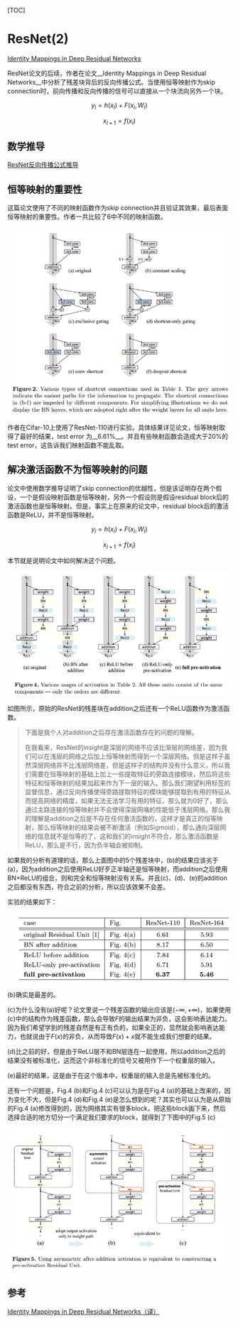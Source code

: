 [TOC]

# ResNet(2)

[Identity Mappings in Deep Residual Networks](http://xxx.itp.ac.cn/abs/1603.05027)



ResNet论文的后续，作者在论文__Identity Mappings in Deep Residual Networks__中分析了残差块背后的反向传播公式。当使用恒等映射作为skip connection时，前向传播和反向传播的信号可以直接从一个块流向另外一个块。






$$
y_l = h(x_l) + F(x_l, W_l)
$$

$$
x_{l+1} = f(x_l)
$$

## 数学推导

[ResNet反向传播公式推导](https://blog.csdn.net/legend_hua/article/details/81741992)



## 恒等映射的重要性

这篇论文使用了不同的映射函数作为skip connection并且验证其效果，最后表面恒等映射的重要性。作者一共比较了6中不同的映射函数。

![image-20190710153234099](../../../assets/ResNet(2).assert/image-20190710153234099.png)



作者在Cifar-10上使用了ResNet-110进行实验。具体结果详见论文，恒等映射取得了最好的结果，test error 为__6.61%__。并且有些映射函数会造成大于20%的test error，这告诉我们映射函数不能乱取。





## 解决激活函数不为恒等映射的问题

论文中使用数学推导证明了skip connection的优越性，但是该证明存在两个假设，一个是假设映射函数是恒等映射，另外一个假设则是假设residual block后的激活函数也是恒等映射。但是，事实上在原来的论文中，residual block后的激活函数是ReLU，并不是恒等映射。


$$
y_l = h(x_l) + F(x_l, W_l)
$$

$$
x_{l+1} = f(x_l)
$$

本节就是说明论文中如何解决这个问题。



![image-20190710154213799](../../../assets/ResNet(2).assert/image-20190710154213799.png)

如图所示，原始的ResNet的残差块在addition之后还有一个ReLU函数作为激活函数。



> 下面是我个人对addition之后存在激活函数存在的问题的理解。
>
> 在我看来，ResNet的insight是深层的网络不应该比渐层的网络差，因为我们可以在浅层的网络之后加上恒等映射而得到一个深层网络。但是这样子虽然深层网络并不比浅层网络差，但是这样子的结构并没有什么意义，所以我们需要在恒等映射的基础上加上一些提取特征的旁路连接模块，然后将这些特征和恒等映射的结果加起来作为下一层的输入。那么我们期望利用标签的监督信息，通过反向传播使得旁路提取特征的模块能够提取到有用的特征从而提高网络的精度，如果无法无法学习有用的特征，那么就为0好了，那么通过主路连接的恒等映射并不会使得深层网咯的性能低于浅层网络。那么我的理解是addition之后是不存在任何激活函数的，这样才是真正的恒等映射，那么恒等映射的结果会被不断激活（例如Sigmoid），那么通向深层网络的信息就不是恒等的了，这和我们的insight不符合，那么激活函数是ReLU，那么是不行，因为负半轴会被抑制。



如果我的分析有道理的话，那么上面图中的5个残差块中，(b)的结果应该劣于(a)，因为addition之后使用ReLU好歹正半轴还是恒等映射，而addition之后使用BN+ReLU的组合，则和完全和恒等映射没有关系。并且(c)、(d)、(e)的addition之后都没有东西，符合之前的分析，所以应该效果不会差。



实验的结果如下：

![image-20190710160224147](../../../assets/ResNet(2).assert/image-20190710160224147.png)

(b)确实是最差的。

(c)为什么没有(a)好呢？论文里说一个残差函数的输出应该是$(-\infty, +\infty)$，如果使用(c)中的结构作为残差函数，那么会导致$F$的输出结果为非负，这会影响表达能力。因为我们希望学到的残差自然是有正有负的，如果全正的，显然就会影响表达能力，也就说由于$F(x)$的非负，从而导致$F(x) + x$就不能生成我们想要的结果。

(d)比之前的好，但是由于ReLU层不和BN层连在一起使用，所以addition之后的结果没有被标准化，这而这个非标准化的信号又被用作下一个权重层的输入。

(e)最好的结果，这是由于在这个版本中，权重层的输入总是先被标准化的。





还有一个问题是，Fig.4 (b)和Fig.4 (c)可以认为是在Fig.4 (a)的基础上改来的，因为变化不大，但是Fig.4 (d)和Fig.4 (e)是怎么想到的呢？其实也可以认为是从原始的Fig.4 (a)修改得到的，因为网络其实有很多block，把这些block画下来，然后选择合适的地方切分一个满足我们要求的block，就得到了下图中的Fig.5 (c)

![image-20190710163941915](../../../assets/ResNet(2).assert/image-20190710163941915.png)





## 参考

[Identity Mappings in Deep Residual Networks（译）](https://blog.csdn.net/wspba/article/details/60750007)